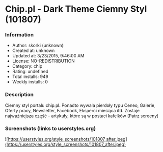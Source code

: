 # Chip.pl - Dark Theme Ciemny Styl (101807)

### Information
- Author: skorki (unknown)
- Created at: unknown
- Updated at: 3/23/2015, 9:46:00 AM
- License: NO-REDISTRIBUTION
- Category: chip
- Rating: undefined
- Total installs: 949
- Weekly installs: 0


### Description
Ciemny styl portalu chip.pl. Ponadto wywala pierdoły typu Ceneo, Galerie, Oferty pracy, Newsletter, Facebook, Eksperci miesiąca itd. Zostaje najważniejsza część - artykuły, które są w postaci kafelków (Patrz screeny)


### Screenshots (links to userstyles.org)
![https://userstyles.org/style_screenshots/101807_after.jpeg](https://userstyles.org/style_screenshots/101807_after.jpeg)


